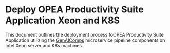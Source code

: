 # Deploy OPEA Productivity Suite Application Xeon and K8S

This document outlines the deployment process foOPEA Productivity Suite Application utilizing the [GenAIComps](https://github.com/opea-project/GenAIComps.git) microservice pipeline components on Intel Xeon server and K8s machines.
